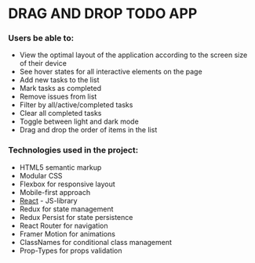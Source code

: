 # DRAG AND DROP TODO APP

### Users be able to:

- View the optimal layout of the application according to the screen size of their device
- See hover states for all interactive elements on the page
- Add new tasks to the list
- Mark tasks as completed
- Remove issues from list
- Filter by all/active/completed tasks
- Clear all completed tasks
- Toggle between light and dark mode
- Drag and drop the order of items in the list

### Technologies used in the project:

- HTML5 semantic markup
- Modular CSS
- Flexbox for responsive layout
- Mobile-first approach
- [React](https://reactjs.org/) - JS-library
- Redux for state management
- Redux Persist for state persistence
- React Router for navigation
- Framer Motion for animations
- ClassNames for conditional class management
- Prop-Types for props validation

